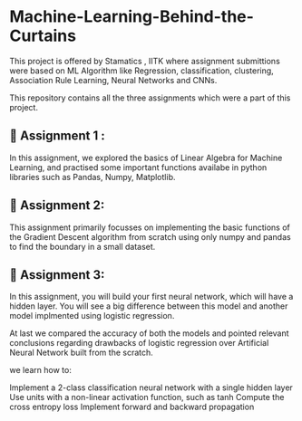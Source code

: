 # Machine-Learning-Behind-the-Curtains
This project is offered by Stamatics , IITK where assignment submittions were based on  ML Algorithm like Regression, classification, clustering, Association Rule Learning, Neural Networks and CNNs. 

This repository contains all the three assignments which were a part of this project.
## 📌 Assignment 1 :
In this assignment, we explored the basics of Linear Algebra for Machine Learning, and practised some important functions availabe in python libraries such as Pandas, Numpy, Matplotlib. 

## 📌 Assignment 2:
This assignment primarily focusses on implementing the basic functions of the Gradient Descent algorithm from scratch using only numpy and pandas to find the boundary in a small dataset.

## 📌 Assignment 3:
In this assignment, you will build your first neural network, which will have a hidden layer. You will see a big difference between this model and another model implmented using logistic regression.

At last we compared the accuracy of both the models and pointed relevant conclusions regarding drawbacks of logistic regression over Artificial Neural Network built from the scratch.

we learn how to:

Implement a 2-class classification neural network with a single hidden layer
Use units with a non-linear activation function, such as tanh
Compute the cross entropy loss
Implement forward and backward propagation
